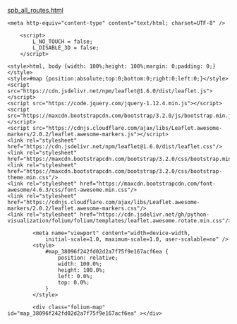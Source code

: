 [spb_all_routes.html](https://github.com/user-attachments/files/21800856/spb_all_routes.html)
<!DOCTYPE html>
<html>
<head>
    
    <meta http-equiv="content-type" content="text/html; charset=UTF-8" />
    
        <script>
            L_NO_TOUCH = false;
            L_DISABLE_3D = false;
        </script>
    
    <style>html, body {width: 100%;height: 100%;margin: 0;padding: 0;}</style>
    <style>#map {position:absolute;top:0;bottom:0;right:0;left:0;}</style>
    <script src="https://cdn.jsdelivr.net/npm/leaflet@1.6.0/dist/leaflet.js"></script>
    <script src="https://code.jquery.com/jquery-1.12.4.min.js"></script>
    <script src="https://maxcdn.bootstrapcdn.com/bootstrap/3.2.0/js/bootstrap.min.js"></script>
    <script src="https://cdnjs.cloudflare.com/ajax/libs/Leaflet.awesome-markers/2.0.2/leaflet.awesome-markers.js"></script>
    <link rel="stylesheet" href="https://cdn.jsdelivr.net/npm/leaflet@1.6.0/dist/leaflet.css"/>
    <link rel="stylesheet" href="https://maxcdn.bootstrapcdn.com/bootstrap/3.2.0/css/bootstrap.min.css"/>
    <link rel="stylesheet" href="https://maxcdn.bootstrapcdn.com/bootstrap/3.2.0/css/bootstrap-theme.min.css"/>
    <link rel="stylesheet" href="https://maxcdn.bootstrapcdn.com/font-awesome/4.6.3/css/font-awesome.min.css"/>
    <link rel="stylesheet" href="https://cdnjs.cloudflare.com/ajax/libs/Leaflet.awesome-markers/2.0.2/leaflet.awesome-markers.css"/>
    <link rel="stylesheet" href="https://cdn.jsdelivr.net/gh/python-visualization/folium/folium/templates/leaflet.awesome.rotate.min.css"/>
    
            <meta name="viewport" content="width=device-width,
                initial-scale=1.0, maximum-scale=1.0, user-scalable=no" />
            <style>
                #map_38096f242fd02d2a7f75f9e167acf6ea {
                    position: relative;
                    width: 100.0%;
                    height: 100.0%;
                    left: 0.0%;
                    top: 0.0%;
                }
            </style>
        
</head>
<body>
    
    
            <div class="folium-map" id="map_38096f242fd02d2a7f75f9e167acf6ea" ></div>
        
</body>
<script>
    
    
            var map_38096f242fd02d2a7f75f9e167acf6ea = L.map(
                "map_38096f242fd02d2a7f75f9e167acf6ea",
                {
                    center: [59.935, 30.325],
                    crs: L.CRS.EPSG3857,
                    zoom: 13,
                    zoomControl: true,
                    preferCanvas: false,
                }
            );

            

        
    
            var tile_layer_d2979c951a091ed57c6acd5ecc82d811 = L.tileLayer(
                "https://{s}.tile.openstreetmap.org/{z}/{x}/{y}.png",
                {"attribution": "Data by \u0026copy; \u003ca href=\"http://openstreetmap.org\"\u003eOpenStreetMap\u003c/a\u003e, under \u003ca href=\"http://www.openstreetmap.org/copyright\"\u003eODbL\u003c/a\u003e.", "detectRetina": false, "maxNativeZoom": 18, "maxZoom": 18, "minZoom": 0, "noWrap": false, "opacity": 1, "subdomains": "abc", "tms": false}
            ).addTo(map_38096f242fd02d2a7f75f9e167acf6ea);
        
    
            var feature_group_e1c9942ce684522cce637faff1b9ea03 = L.featureGroup(
                {}
            ).addTo(map_38096f242fd02d2a7f75f9e167acf6ea);
        
    
            var poly_line_faa9c225fe8f4ea27111d1b467755acf = L.polyline(
                [[59.9326, 30.3462], [59.9398, 30.3146], [59.9553, 30.3067], [59.9622, 30.3008], [59.9316, 30.3552], [59.9666, 30.3115]],
                {"bubblingMouseEvents": true, "color": "blue", "dashArray": null, "dashOffset": null, "fill": false, "fillColor": "blue", "fillOpacity": 0.2, "fillRule": "evenodd", "lineCap": "round", "lineJoin": "round", "noClip": false, "opacity": 0.7, "smoothFactor": 1.0, "stroke": true, "weight": 4}
            ).addTo(feature_group_e1c9942ce684522cce637faff1b9ea03);
        
    
            var marker_f2975fe8ac151320ed837ce5f04cb430 = L.marker(
                [59.9326, 30.3462],
                {}
            ).addTo(feature_group_e1c9942ce684522cce637faff1b9ea03);
        
    
            var icon_8836764b2c1552939aedd8dc1bbd886c = L.AwesomeMarkers.icon(
                {"extraClasses": "fa-rotate-0", "icon": "info-sign", "iconColor": "white", "markerColor": "blue", "prefix": "glyphicon"}
            );
            marker_f2975fe8ac151320ed837ce5f04cb430.setIcon(icon_8836764b2c1552939aedd8dc1bbd886c);
        
    
        var popup_cc416a48b0c6b998b47ba28c07c58672 = L.popup({"maxWidth": "100%"});

        
            var html_e3bbeb5a826010eba3538795bbaf4a14 = $(`<div id="html_e3bbeb5a826010eba3538795bbaf4a14" style="width: 100.0%; height: 100.0%;">1. Coffe Roasters</div>`)[0];
            popup_cc416a48b0c6b998b47ba28c07c58672.setContent(html_e3bbeb5a826010eba3538795bbaf4a14);
        

        marker_f2975fe8ac151320ed837ce5f04cb430.bindPopup(popup_cc416a48b0c6b998b47ba28c07c58672)
        ;

        
    
    
            var marker_e4c41d925b7e6a111f3dec95cf169842 = L.marker(
                [59.9398, 30.3146],
                {}
            ).addTo(feature_group_e1c9942ce684522cce637faff1b9ea03);
        
    
            var icon_19886ff333dc5cb7bf21f64cc66c5255 = L.AwesomeMarkers.icon(
                {"extraClasses": "fa-rotate-0", "icon": "info-sign", "iconColor": "white", "markerColor": "blue", "prefix": "glyphicon"}
            );
            marker_e4c41d925b7e6a111f3dec95cf169842.setIcon(icon_19886ff333dc5cb7bf21f64cc66c5255);
        
    
        var popup_6cda6d4d4a8caa300fb4e8b9a203bd04 = L.popup({"maxWidth": "100%"});

        
            var html_e17c477c3a99a81cea020f538fa5cb40 = $(`<div id="html_e17c477c3a99a81cea020f538fa5cb40" style="width: 100.0%; height: 100.0%;">2. Эрмитаж</div>`)[0];
            popup_6cda6d4d4a8caa300fb4e8b9a203bd04.setContent(html_e17c477c3a99a81cea020f538fa5cb40);
        

        marker_e4c41d925b7e6a111f3dec95cf169842.bindPopup(popup_6cda6d4d4a8caa300fb4e8b9a203bd04)
        ;

        
    
    
            var marker_c8d31ce726f8bbd5618c46b693d5db73 = L.marker(
                [59.9553, 30.3067],
                {}
            ).addTo(feature_group_e1c9942ce684522cce637faff1b9ea03);
        
    
            var icon_d639c1fb2648210c46a741bb0cf91622 = L.AwesomeMarkers.icon(
                {"extraClasses": "fa-rotate-0", "icon": "info-sign", "iconColor": "white", "markerColor": "blue", "prefix": "glyphicon"}
            );
            marker_c8d31ce726f8bbd5618c46b693d5db73.setIcon(icon_d639c1fb2648210c46a741bb0cf91622);
        
    
        var popup_fa3775dce4f5881fe9aae1adf02842bd = L.popup({"maxWidth": "100%"});

        
            var html_75593c0c65ebf5304639d2af72dc8e53 = $(`<div id="html_75593c0c65ebf5304639d2af72dc8e53" style="width: 100.0%; height: 100.0%;">3. Артмуза</div>`)[0];
            popup_fa3775dce4f5881fe9aae1adf02842bd.setContent(html_75593c0c65ebf5304639d2af72dc8e53);
        

        marker_c8d31ce726f8bbd5618c46b693d5db73.bindPopup(popup_fa3775dce4f5881fe9aae1adf02842bd)
        ;

        
    
    
            var marker_cbc5fcb1fa08b8636534a99199a8d88d = L.marker(
                [59.9622, 30.3008],
                {}
            ).addTo(feature_group_e1c9942ce684522cce637faff1b9ea03);
        
    
            var icon_9aa915b95b7285e5c068cdd9ae7303a2 = L.AwesomeMarkers.icon(
                {"extraClasses": "fa-rotate-0", "icon": "info-sign", "iconColor": "white", "markerColor": "blue", "prefix": "glyphicon"}
            );
            marker_cbc5fcb1fa08b8636534a99199a8d88d.setIcon(icon_9aa915b95b7285e5c068cdd9ae7303a2);
        
    
        var popup_792299a1ae70f494c4c2b868a6fed6ae = L.popup({"maxWidth": "100%"});

        
            var html_8f5d26659d95f37582c9c90cef70a193 = $(`<div id="html_8f5d26659d95f37582c9c90cef70a193" style="width: 100.0%; height: 100.0%;">4. Скуратов Петроградка</div>`)[0];
            popup_792299a1ae70f494c4c2b868a6fed6ae.setContent(html_8f5d26659d95f37582c9c90cef70a193);
        

        marker_cbc5fcb1fa08b8636534a99199a8d88d.bindPopup(popup_792299a1ae70f494c4c2b868a6fed6ae)
        ;

        
    
    
            var marker_1803e0697eb4884bd4273f13dceea268 = L.marker(
                [59.9316, 30.3552],
                {}
            ).addTo(feature_group_e1c9942ce684522cce637faff1b9ea03);
        
    
            var icon_f6335b0064a1cef4a91e7d81e8a3ab09 = L.AwesomeMarkers.icon(
                {"extraClasses": "fa-rotate-0", "icon": "info-sign", "iconColor": "white", "markerColor": "blue", "prefix": "glyphicon"}
            );
            marker_1803e0697eb4884bd4273f13dceea268.setIcon(icon_f6335b0064a1cef4a91e7d81e8a3ab09);
        
    
        var popup_694e2105580327132d19b4016fa89c9f = L.popup({"maxWidth": "100%"});

        
            var html_566a61977b38d24649cc442be5a6c294 = $(`<div id="html_566a61977b38d24649cc442be5a6c294" style="width: 100.0%; height: 100.0%;">5. Tetto</div>`)[0];
            popup_694e2105580327132d19b4016fa89c9f.setContent(html_566a61977b38d24649cc442be5a6c294);
        

        marker_1803e0697eb4884bd4273f13dceea268.bindPopup(popup_694e2105580327132d19b4016fa89c9f)
        ;

        
    
    
            var marker_4835aef4fa54a4397e0da8b3e6c44709 = L.marker(
                [59.9666, 30.3115],
                {}
            ).addTo(feature_group_e1c9942ce684522cce637faff1b9ea03);
        
    
            var icon_87c22cc3f2508d0179f0d9e7f7e31f01 = L.AwesomeMarkers.icon(
                {"extraClasses": "fa-rotate-0", "icon": "info-sign", "iconColor": "white", "markerColor": "blue", "prefix": "glyphicon"}
            );
            marker_4835aef4fa54a4397e0da8b3e6c44709.setIcon(icon_87c22cc3f2508d0179f0d9e7f7e31f01);
        
    
        var popup_ea584852399b91be47e23ed15e2640c0 = L.popup({"maxWidth": "100%"});

        
            var html_d15d9dc3829b8667ce892e7d8d592ea8 = $(`<div id="html_d15d9dc3829b8667ce892e7d8d592ea8" style="width: 100.0%; height: 100.0%;">6. Кино Мираж</div>`)[0];
            popup_ea584852399b91be47e23ed15e2640c0.setContent(html_d15d9dc3829b8667ce892e7d8d592ea8);
        

        marker_4835aef4fa54a4397e0da8b3e6c44709.bindPopup(popup_ea584852399b91be47e23ed15e2640c0)
        ;

        
    
    
            var feature_group_01e5cc0b0fc4c4f52db51c8e244ff3dd = L.featureGroup(
                {}
            ).addTo(map_38096f242fd02d2a7f75f9e167acf6ea);
        
    
            var poly_line_f3453c687635e0978abcf93948be535f = L.polyline(
                [[59.9303, 30.3229], [59.9235, 30.3494], [59.9278, 30.344], [59.9298, 30.3523], [59.9309, 30.3208], [59.9336, 30.3276]],
                {"bubblingMouseEvents": true, "color": "green", "dashArray": null, "dashOffset": null, "fill": false, "fillColor": "green", "fillOpacity": 0.2, "fillRule": "evenodd", "lineCap": "round", "lineJoin": "round", "noClip": false, "opacity": 0.7, "smoothFactor": 1.0, "stroke": true, "weight": 4}
            ).addTo(feature_group_01e5cc0b0fc4c4f52db51c8e244ff3dd);
        
    
            var marker_464834b83fdad175503870e743ed58e6 = L.marker(
                [59.9303, 30.3229],
                {}
            ).addTo(feature_group_01e5cc0b0fc4c4f52db51c8e244ff3dd);
        
    
            var icon_73a4bf0f45e0c394fb9a270ecf256f3f = L.AwesomeMarkers.icon(
                {"extraClasses": "fa-rotate-0", "icon": "info-sign", "iconColor": "white", "markerColor": "green", "prefix": "glyphicon"}
            );
            marker_464834b83fdad175503870e743ed58e6.setIcon(icon_73a4bf0f45e0c394fb9a270ecf256f3f);
        
    
        var popup_336c867c3074413b5b2942518767d9e7 = L.popup({"maxWidth": "100%"});

        
            var html_f5791f7c3ed0fcba64238b413c72ff38 = $(`<div id="html_f5791f7c3ed0fcba64238b413c72ff38" style="width: 100.0%; height: 100.0%;">1. Bistrot Le Moujik</div>`)[0];
            popup_336c867c3074413b5b2942518767d9e7.setContent(html_f5791f7c3ed0fcba64238b413c72ff38);
        

        marker_464834b83fdad175503870e743ed58e6.bindPopup(popup_336c867c3074413b5b2942518767d9e7)
        ;

        
    
    
            var marker_ca15fe6be35720c2581fdc673c767700 = L.marker(
                [59.9235, 30.3494],
                {}
            ).addTo(feature_group_01e5cc0b0fc4c4f52db51c8e244ff3dd);
        
    
            var icon_1325a4f7ed9e932522576a86662fd91f = L.AwesomeMarkers.icon(
                {"extraClasses": "fa-rotate-0", "icon": "info-sign", "iconColor": "white", "markerColor": "green", "prefix": "glyphicon"}
            );
            marker_ca15fe6be35720c2581fdc673c767700.setIcon(icon_1325a4f7ed9e932522576a86662fd91f);
        
    
        var popup_878e1525a302da45c8a145dff5ca16de = L.popup({"maxWidth": "100%"});

        
            var html_e699d340676011d334b05c69138c0b7a = $(`<div id="html_e699d340676011d334b05c69138c0b7a" style="width: 100.0%; height: 100.0%;">2. Музей сновидений Фрейда</div>`)[0];
            popup_878e1525a302da45c8a145dff5ca16de.setContent(html_e699d340676011d334b05c69138c0b7a);
        

        marker_ca15fe6be35720c2581fdc673c767700.bindPopup(popup_878e1525a302da45c8a145dff5ca16de)
        ;

        
    
    
            var marker_fc44f2f29121fa40948079246f786f14 = L.marker(
                [59.9278, 30.344],
                {}
            ).addTo(feature_group_01e5cc0b0fc4c4f52db51c8e244ff3dd);
        
    
            var icon_a4e17dcc6ecab9829d48759a07f03329 = L.AwesomeMarkers.icon(
                {"extraClasses": "fa-rotate-0", "icon": "info-sign", "iconColor": "white", "markerColor": "green", "prefix": "glyphicon"}
            );
            marker_fc44f2f29121fa40948079246f786f14.setIcon(icon_a4e17dcc6ecab9829d48759a07f03329);
        
    
        var popup_95406ed4d15a0ca95c352a4ed8b90725 = L.popup({"maxWidth": "100%"});

        
            var html_c51cbce30fc8a23c4ae17562565b078e = $(`<div id="html_c51cbce30fc8a23c4ae17562565b078e" style="width: 100.0%; height: 100.0%;">3. Bolshe Coffee</div>`)[0];
            popup_95406ed4d15a0ca95c352a4ed8b90725.setContent(html_c51cbce30fc8a23c4ae17562565b078e);
        

        marker_fc44f2f29121fa40948079246f786f14.bindPopup(popup_95406ed4d15a0ca95c352a4ed8b90725)
        ;

        
    
    
            var marker_593b6114a024a1817005b2b1c4728b83 = L.marker(
                [59.9298, 30.3523],
                {}
            ).addTo(feature_group_01e5cc0b0fc4c4f52db51c8e244ff3dd);
        
    
            var icon_c54bbd31b3ee382b323f363b82e7fc32 = L.AwesomeMarkers.icon(
                {"extraClasses": "fa-rotate-0", "icon": "info-sign", "iconColor": "white", "markerColor": "green", "prefix": "glyphicon"}
            );
            marker_593b6114a024a1817005b2b1c4728b83.setIcon(icon_c54bbd31b3ee382b323f363b82e7fc32);
        
    
        var popup_6d68e36194a6f12eca6817f03b8628dc = L.popup({"maxWidth": "100%"});

        
            var html_320bb5fd8481cd0cac43638edf14f5a9 = $(`<div id="html_320bb5fd8481cd0cac43638edf14f5a9" style="width: 100.0%; height: 100.0%;">4. Музей звука</div>`)[0];
            popup_6d68e36194a6f12eca6817f03b8628dc.setContent(html_320bb5fd8481cd0cac43638edf14f5a9);
        

        marker_593b6114a024a1817005b2b1c4728b83.bindPopup(popup_6d68e36194a6f12eca6817f03b8628dc)
        ;

        
    
    
            var marker_94c0090dc5ebf4a432f6e75aa03f3459 = L.marker(
                [59.9309, 30.3208],
                {}
            ).addTo(feature_group_01e5cc0b0fc4c4f52db51c8e244ff3dd);
        
    
            var icon_b5f121d00fb58f0ff5e8a3954b5fe5e2 = L.AwesomeMarkers.icon(
                {"extraClasses": "fa-rotate-0", "icon": "info-sign", "iconColor": "white", "markerColor": "green", "prefix": "glyphicon"}
            );
            marker_94c0090dc5ebf4a432f6e75aa03f3459.setIcon(icon_b5f121d00fb58f0ff5e8a3954b5fe5e2);
        
    
        var popup_69af772a34d3c903e2857a2e7baefab1 = L.popup({"maxWidth": "100%"});

        
            var html_7df1514c84eaf0b420426990d0f43e89 = $(`<div id="html_7df1514c84eaf0b420426990d0f43e89" style="width: 100.0%; height: 100.0%;">5. Flori</div>`)[0];
            popup_69af772a34d3c903e2857a2e7baefab1.setContent(html_7df1514c84eaf0b420426990d0f43e89);
        

        marker_94c0090dc5ebf4a432f6e75aa03f3459.bindPopup(popup_69af772a34d3c903e2857a2e7baefab1)
        ;

        
    
    
            var marker_a9d9ebd827313ae1cd865386c2e6570e = L.marker(
                [59.9336, 30.3276],
                {}
            ).addTo(feature_group_01e5cc0b0fc4c4f52db51c8e244ff3dd);
        
    
            var icon_46ffd3d030e25ca8bedc96a73532b3df = L.AwesomeMarkers.icon(
                {"extraClasses": "fa-rotate-0", "icon": "info-sign", "iconColor": "white", "markerColor": "green", "prefix": "glyphicon"}
            );
            marker_a9d9ebd827313ae1cd865386c2e6570e.setIcon(icon_46ffd3d030e25ca8bedc96a73532b3df);
        
    
        var popup_c1e7b3b8e8c131d36811d49b3f1ccb76 = L.popup({"maxWidth": "100%"});

        
            var html_4eebed929e74ad96d7f5060fcf8649e2 = $(`<div id="html_4eebed929e74ad96d7f5060fcf8649e2" style="width: 100.0%; height: 100.0%;">6. Бар Cabinet</div>`)[0];
            popup_c1e7b3b8e8c131d36811d49b3f1ccb76.setContent(html_4eebed929e74ad96d7f5060fcf8649e2);
        

        marker_a9d9ebd827313ae1cd865386c2e6570e.bindPopup(popup_c1e7b3b8e8c131d36811d49b3f1ccb76)
        ;

        
    
    
            var feature_group_1994124137961db67f4c5774604f0336 = L.featureGroup(
                {}
            ).addTo(map_38096f242fd02d2a7f75f9e167acf6ea);
        
    
            var poly_line_f7457ca23979a095ff33b49c6a9a16e6 = L.polyline(
                [[59.9292, 30.2902], [59.9292, 30.2902], [59.9339, 30.3063], [59.9554, 30.3036], [59.9663, 30.3114], [59.9718, 30.3004], [59.9602, 30.2926], [59.9558, 30.3188]],
                {"bubblingMouseEvents": true, "color": "red", "dashArray": null, "dashOffset": null, "fill": false, "fillColor": "red", "fillOpacity": 0.2, "fillRule": "evenodd", "lineCap": "round", "lineJoin": "round", "noClip": false, "opacity": 0.7, "smoothFactor": 1.0, "stroke": true, "weight": 4}
            ).addTo(feature_group_1994124137961db67f4c5774604f0336);
        
    
            var marker_492b3c20f7e63405548b5c0aa80bcf92 = L.marker(
                [59.9292, 30.2902],
                {}
            ).addTo(feature_group_1994124137961db67f4c5774604f0336);
        
    
            var icon_90157fc192f3df7dd83d2053c9f66e18 = L.AwesomeMarkers.icon(
                {"extraClasses": "fa-rotate-0", "icon": "info-sign", "iconColor": "white", "markerColor": "red", "prefix": "glyphicon"}
            );
            marker_492b3c20f7e63405548b5c0aa80bcf92.setIcon(icon_90157fc192f3df7dd83d2053c9f66e18);
        
    
        var popup_1cbac6341a7ae173e8c489f77418d6d1 = L.popup({"maxWidth": "100%"});

        
            var html_68138364c4f458de3ca7adc7872b171e = $(`<div id="html_68138364c4f458de3ca7adc7872b171e" style="width: 100.0%; height: 100.0%;">1. Скуратов Новая Голландия</div>`)[0];
            popup_1cbac6341a7ae173e8c489f77418d6d1.setContent(html_68138364c4f458de3ca7adc7872b171e);
        

        marker_492b3c20f7e63405548b5c0aa80bcf92.bindPopup(popup_1cbac6341a7ae173e8c489f77418d6d1)
        ;

        
    
    
            var marker_36fb2791b8915af39c8b8231bc99b2ba = L.marker(
                [59.9292, 30.2902],
                {}
            ).addTo(feature_group_1994124137961db67f4c5774604f0336);
        
    
            var icon_bd41c86691413f837055ace5f53aa799 = L.AwesomeMarkers.icon(
                {"extraClasses": "fa-rotate-0", "icon": "info-sign", "iconColor": "white", "markerColor": "red", "prefix": "glyphicon"}
            );
            marker_36fb2791b8915af39c8b8231bc99b2ba.setIcon(icon_bd41c86691413f837055ace5f53aa799);
        
    
        var popup_17d548a7a3cfe0c06b183cdf69cb5e4a = L.popup({"maxWidth": "100%"});

        
            var html_ebca8ab020c43065bba28e8ff80b097a = $(`<div id="html_ebca8ab020c43065bba28e8ff80b097a" style="width: 100.0%; height: 100.0%;">2. Новая Голландия (прогулка)</div>`)[0];
            popup_17d548a7a3cfe0c06b183cdf69cb5e4a.setContent(html_ebca8ab020c43065bba28e8ff80b097a);
        

        marker_36fb2791b8915af39c8b8231bc99b2ba.bindPopup(popup_17d548a7a3cfe0c06b183cdf69cb5e4a)
        ;

        
    
    
            var marker_61bf1b2d491dea6b5b826db2605c02b2 = L.marker(
                [59.9339, 30.3063],
                {}
            ).addTo(feature_group_1994124137961db67f4c5774604f0336);
        
    
            var icon_0a6090f960799ce86201e506b5d93b0f = L.AwesomeMarkers.icon(
                {"extraClasses": "fa-rotate-0", "icon": "info-sign", "iconColor": "white", "markerColor": "red", "prefix": "glyphicon"}
            );
            marker_61bf1b2d491dea6b5b826db2605c02b2.setIcon(icon_0a6090f960799ce86201e506b5d93b0f);
        
    
        var popup_ef2091784eb8c01f1b45c262b2060d49 = L.popup({"maxWidth": "100%"});

        
            var html_72ec33cf10b80bec95ac48c0c35f9208 = $(`<div id="html_72ec33cf10b80bec95ac48c0c35f9208" style="width: 100.0%; height: 100.0%;">3. Исаакиевская площадь</div>`)[0];
            popup_ef2091784eb8c01f1b45c262b2060d49.setContent(html_72ec33cf10b80bec95ac48c0c35f9208);
        

        marker_61bf1b2d491dea6b5b826db2605c02b2.bindPopup(popup_ef2091784eb8c01f1b45c262b2060d49)
        ;

        
    
    
            var marker_c967355db535498ad38a2b61836509de = L.marker(
                [59.9554, 30.3036],
                {}
            ).addTo(feature_group_1994124137961db67f4c5774604f0336);
        
    
            var icon_56d41f6726d49bbe108f0cd29bad2613 = L.AwesomeMarkers.icon(
                {"extraClasses": "fa-rotate-0", "icon": "info-sign", "iconColor": "white", "markerColor": "red", "prefix": "glyphicon"}
            );
            marker_c967355db535498ad38a2b61836509de.setIcon(icon_56d41f6726d49bbe108f0cd29bad2613);
        
    
        var popup_151e2ff03d954fca03031bcd03805313 = L.popup({"maxWidth": "100%"});

        
            var html_ecd835b6da4771d3521143eaa09f511b = $(`<div id="html_ecd835b6da4771d3521143eaa09f511b" style="width: 100.0%; height: 100.0%;">4. Кронверкский проток (набережная)</div>`)[0];
            popup_151e2ff03d954fca03031bcd03805313.setContent(html_ecd835b6da4771d3521143eaa09f511b);
        

        marker_c967355db535498ad38a2b61836509de.bindPopup(popup_151e2ff03d954fca03031bcd03805313)
        ;

        
    
    
            var marker_16a010a2a918d57832ee34121061b719 = L.marker(
                [59.9663, 30.3114],
                {}
            ).addTo(feature_group_1994124137961db67f4c5774604f0336);
        
    
            var icon_1517ad8adbb062690cd49e08eb4a3b42 = L.AwesomeMarkers.icon(
                {"extraClasses": "fa-rotate-0", "icon": "info-sign", "iconColor": "white", "markerColor": "red", "prefix": "glyphicon"}
            );
            marker_16a010a2a918d57832ee34121061b719.setIcon(icon_1517ad8adbb062690cd49e08eb4a3b42);
        
    
        var popup_73bcf76e50c40db7bc19eec82844205e = L.popup({"maxWidth": "100%"});

        
            var html_0ea349b4040961697fd46b0b94b531ba = $(`<div id="html_0ea349b4040961697fd46b0b94b531ba" style="width: 100.0%; height: 100.0%;">5. Двор-колодец Каменоостровский 44Б</div>`)[0];
            popup_73bcf76e50c40db7bc19eec82844205e.setContent(html_0ea349b4040961697fd46b0b94b531ba);
        

        marker_16a010a2a918d57832ee34121061b719.bindPopup(popup_73bcf76e50c40db7bc19eec82844205e)
        ;

        
    
    
            var marker_95eb62649bb611f2114ef882a2e44db0 = L.marker(
                [59.9718, 30.3004],
                {}
            ).addTo(feature_group_1994124137961db67f4c5774604f0336);
        
    
            var icon_3fdab01fa8d5a0476331351064c98870 = L.AwesomeMarkers.icon(
                {"extraClasses": "fa-rotate-0", "icon": "info-sign", "iconColor": "white", "markerColor": "red", "prefix": "glyphicon"}
            );
            marker_95eb62649bb611f2114ef882a2e44db0.setIcon(icon_3fdab01fa8d5a0476331351064c98870);
        
    
        var popup_fa4067b373f463f64e26c1990f76c6bc = L.popup({"maxWidth": "100%"});

        
            var html_55958530afc272a838056c55bc7a2ae7 = $(`<div id="html_55958530afc272a838056c55bc7a2ae7" style="width: 100.0%; height: 100.0%;">6. Набережная реки Карповки</div>`)[0];
            popup_fa4067b373f463f64e26c1990f76c6bc.setContent(html_55958530afc272a838056c55bc7a2ae7);
        

        marker_95eb62649bb611f2114ef882a2e44db0.bindPopup(popup_fa4067b373f463f64e26c1990f76c6bc)
        ;

        
    
    
            var marker_18e1c766761cb0b481c6aed01ae8cbf4 = L.marker(
                [59.9602, 30.2926],
                {}
            ).addTo(feature_group_1994124137961db67f4c5774604f0336);
        
    
            var icon_d8a54ca1b25f6995fb5a2acab547a53b = L.AwesomeMarkers.icon(
                {"extraClasses": "fa-rotate-0", "icon": "info-sign", "iconColor": "white", "markerColor": "red", "prefix": "glyphicon"}
            );
            marker_18e1c766761cb0b481c6aed01ae8cbf4.setIcon(icon_d8a54ca1b25f6995fb5a2acab547a53b);
        
    
        var popup_65c0909369560fd54bff7d4f2ba6b4d3 = L.popup({"maxWidth": "100%"});

        
            var html_31fe3554d710da36c4060d3204c05a27 = $(`<div id="html_31fe3554d710da36c4060d3204c05a27" style="width: 100.0%; height: 100.0%;">7. Двор-колодец Большой проспект ПС 160</div>`)[0];
            popup_65c0909369560fd54bff7d4f2ba6b4d3.setContent(html_31fe3554d710da36c4060d3204c05a27);
        

        marker_18e1c766761cb0b481c6aed01ae8cbf4.bindPopup(popup_65c0909369560fd54bff7d4f2ba6b4d3)
        ;

        
    
    
            var marker_ead7af3a6ca64bbfc94de04daa6a8369 = L.marker(
                [59.9558, 30.3188],
                {}
            ).addTo(feature_group_1994124137961db67f4c5774604f0336);
        
    
            var icon_b4723fe7f3d390a9d1779114f5d0d324 = L.AwesomeMarkers.icon(
                {"extraClasses": "fa-rotate-0", "icon": "info-sign", "iconColor": "white", "markerColor": "red", "prefix": "glyphicon"}
            );
            marker_ead7af3a6ca64bbfc94de04daa6a8369.setIcon(icon_b4723fe7f3d390a9d1779114f5d0d324);
        
    
        var popup_a28f7a3c841035dfbf7e09e09f0ccc80 = L.popup({"maxWidth": "100%"});

        
            var html_79331b7505f5023304e88b5efd88fafd = $(`<div id="html_79331b7505f5023304e88b5efd88fafd" style="width: 100.0%; height: 100.0%;">8. Ресторан Solids</div>`)[0];
            popup_a28f7a3c841035dfbf7e09e09f0ccc80.setContent(html_79331b7505f5023304e88b5efd88fafd);
        

        marker_ead7af3a6ca64bbfc94de04daa6a8369.bindPopup(popup_a28f7a3c841035dfbf7e09e09f0ccc80)
        ;

        
    
    
            var feature_group_cf523ec062ed8b0cc440e5533d43371c = L.featureGroup(
                {}
            ).addTo(map_38096f242fd02d2a7f75f9e167acf6ea);
        
    
            var poly_line_53bc62c7a0c03f329c1f329226a6cf02 = L.polyline(
                [[59.9303, 30.3229], [59.9448, 30.3701], [59.9713, 30.2593], [59.9692, 30.282], [59.96, 30.3208], [59.9309, 30.3208]],
                {"bubblingMouseEvents": true, "color": "orange", "dashArray": null, "dashOffset": null, "fill": false, "fillColor": "orange", "fillOpacity": 0.2, "fillRule": "evenodd", "lineCap": "round", "lineJoin": "round", "noClip": false, "opacity": 0.7, "smoothFactor": 1.0, "stroke": true, "weight": 4}
            ).addTo(feature_group_cf523ec062ed8b0cc440e5533d43371c);
        
    
            var marker_2fbcc0509868eec53fe4b8a2c90e0bb9 = L.marker(
                [59.9303, 30.3229],
                {}
            ).addTo(feature_group_cf523ec062ed8b0cc440e5533d43371c);
        
    
            var icon_feb3af4c78be20e9d1cbfc7f5bc27bc5 = L.AwesomeMarkers.icon(
                {"extraClasses": "fa-rotate-0", "icon": "info-sign", "iconColor": "white", "markerColor": "orange", "prefix": "glyphicon"}
            );
            marker_2fbcc0509868eec53fe4b8a2c90e0bb9.setIcon(icon_feb3af4c78be20e9d1cbfc7f5bc27bc5);
        
    
        var popup_b4a8c313ca82931a73aadcea0e4c0fee = L.popup({"maxWidth": "100%"});

        
            var html_2f4434f0ebbe1189e1bae272749ff813 = $(`<div id="html_2f4434f0ebbe1189e1bae272749ff813" style="width: 100.0%; height: 100.0%;">1. Bistrot Le Moujik</div>`)[0];
            popup_b4a8c313ca82931a73aadcea0e4c0fee.setContent(html_2f4434f0ebbe1189e1bae272749ff813);
        

        marker_2fbcc0509868eec53fe4b8a2c90e0bb9.bindPopup(popup_b4a8c313ca82931a73aadcea0e4c0fee)
        ;

        
    
    
            var marker_4de8e25a4c83189490ef263d9091db51 = L.marker(
                [59.9448, 30.3701],
                {}
            ).addTo(feature_group_cf523ec062ed8b0cc440e5533d43371c);
        
    
            var icon_d71bac0734e759df60a2c1c8eeafae5d = L.AwesomeMarkers.icon(
                {"extraClasses": "fa-rotate-0", "icon": "info-sign", "iconColor": "white", "markerColor": "orange", "prefix": "glyphicon"}
            );
            marker_4de8e25a4c83189490ef263d9091db51.setIcon(icon_d71bac0734e759df60a2c1c8eeafae5d);
        
    
        var popup_68297c2839160318b71e4e5a0d2e3931 = L.popup({"maxWidth": "100%"});

        
            var html_fb9a3402c62d6822973bcccfd6a14762 = $(`<div id="html_fb9a3402c62d6822973bcccfd6a14762" style="width: 100.0%; height: 100.0%;">2. Таврический сад</div>`)[0];
            popup_68297c2839160318b71e4e5a0d2e3931.setContent(html_fb9a3402c62d6822973bcccfd6a14762);
        

        marker_4de8e25a4c83189490ef263d9091db51.bindPopup(popup_68297c2839160318b71e4e5a0d2e3931)
        ;

        
    
    
            var marker_c31365af375a7ec536bf61a2c07a65d0 = L.marker(
                [59.9713, 30.2593],
                {}
            ).addTo(feature_group_cf523ec062ed8b0cc440e5533d43371c);
        
    
            var icon_e114947c2f91e23573ee7b0d756fb5f3 = L.AwesomeMarkers.icon(
                {"extraClasses": "fa-rotate-0", "icon": "info-sign", "iconColor": "white", "markerColor": "orange", "prefix": "glyphicon"}
            );
            marker_c31365af375a7ec536bf61a2c07a65d0.setIcon(icon_e114947c2f91e23573ee7b0d756fb5f3);
        
    
        var popup_9edca93f0dbddefae60af8ef9ea36632 = L.popup({"maxWidth": "100%"});

        
            var html_9a1f53f7d80c547cb07d18c7a6bc0179 = $(`<div id="html_9a1f53f7d80c547cb07d18c7a6bc0179" style="width: 100.0%; height: 100.0%;">3. Елагин остров</div>`)[0];
            popup_9edca93f0dbddefae60af8ef9ea36632.setContent(html_9a1f53f7d80c547cb07d18c7a6bc0179);
        

        marker_c31365af375a7ec536bf61a2c07a65d0.bindPopup(popup_9edca93f0dbddefae60af8ef9ea36632)
        ;

        
    
    
            var marker_d2c57ef20e1a01e7baddde1a5d2f9b54 = L.marker(
                [59.9692, 30.282],
                {}
            ).addTo(feature_group_cf523ec062ed8b0cc440e5533d43371c);
        
    
            var icon_16f16a77be56b262f6ac7031ae04a9b0 = L.AwesomeMarkers.icon(
                {"extraClasses": "fa-rotate-0", "icon": "info-sign", "iconColor": "white", "markerColor": "orange", "prefix": "glyphicon"}
            );
            marker_d2c57ef20e1a01e7baddde1a5d2f9b54.setIcon(icon_16f16a77be56b262f6ac7031ae04a9b0);
        
    
        var popup_7a58bb5eef4af1a24dbc30df95379f3b = L.popup({"maxWidth": "100%"});

        
            var html_5569c2345d56b68203db275b81d1454f = $(`<div id="html_5569c2345d56b68203db275b81d1454f" style="width: 100.0%; height: 100.0%;">4. Кофейня (по пути с Елагина)</div>`)[0];
            popup_7a58bb5eef4af1a24dbc30df95379f3b.setContent(html_5569c2345d56b68203db275b81d1454f);
        

        marker_d2c57ef20e1a01e7baddde1a5d2f9b54.bindPopup(popup_7a58bb5eef4af1a24dbc30df95379f3b)
        ;

        
    
    
            var marker_f1ab2f6d6e2f4b05f7eb621d55d129d1 = L.marker(
                [59.96, 30.3208],
                {}
            ).addTo(feature_group_cf523ec062ed8b0cc440e5533d43371c);
        
    
            var icon_0ae09c2bd398454c3c25203782b41531 = L.AwesomeMarkers.icon(
                {"extraClasses": "fa-rotate-0", "icon": "info-sign", "iconColor": "white", "markerColor": "orange", "prefix": "glyphicon"}
            );
            marker_f1ab2f6d6e2f4b05f7eb621d55d129d1.setIcon(icon_0ae09c2bd398454c3c25203782b41531);
        
    
        var popup_be7012eb840f90d44d8e0ae883ab1d30 = L.popup({"maxWidth": "100%"});

        
            var html_5ae051dc5acc4ed614fef44e98671e3d = $(`<div id="html_5ae051dc5acc4ed614fef44e98671e3d" style="width: 100.0%; height: 100.0%;">5. Петроградская набережная</div>`)[0];
            popup_be7012eb840f90d44d8e0ae883ab1d30.setContent(html_5ae051dc5acc4ed614fef44e98671e3d);
        

        marker_f1ab2f6d6e2f4b05f7eb621d55d129d1.bindPopup(popup_be7012eb840f90d44d8e0ae883ab1d30)
        ;

        
    
    
            var marker_bd4000492ff53a096fd8fd17d6c520b8 = L.marker(
                [59.9309, 30.3208],
                {}
            ).addTo(feature_group_cf523ec062ed8b0cc440e5533d43371c);
        
    
            var icon_508eda13d7f62453a23fd6fb57528711 = L.AwesomeMarkers.icon(
                {"extraClasses": "fa-rotate-0", "icon": "info-sign", "iconColor": "white", "markerColor": "orange", "prefix": "glyphicon"}
            );
            marker_bd4000492ff53a096fd8fd17d6c520b8.setIcon(icon_508eda13d7f62453a23fd6fb57528711);
        
    
        var popup_f6512e53d9f337ab4386feca24bd7b79 = L.popup({"maxWidth": "100%"});

        
            var html_4212588b932f6d24b2ad4fa55f528e22 = $(`<div id="html_4212588b932f6d24b2ad4fa55f528e22" style="width: 100.0%; height: 100.0%;">6. Ресторан Flori</div>`)[0];
            popup_f6512e53d9f337ab4386feca24bd7b79.setContent(html_4212588b932f6d24b2ad4fa55f528e22);
        

        marker_bd4000492ff53a096fd8fd17d6c520b8.bindPopup(popup_f6512e53d9f337ab4386feca24bd7b79)
        ;

        
    
    
            var layer_control_2de5a6544ad9baf3c48f47fbe3a041ff = {
                base_layers : {
                    "openstreetmap" : tile_layer_d2979c951a091ed57c6acd5ecc82d811,
                },
                overlays :  {
                    "\u0414\u043e\u0436\u0434\u043b\u0438\u0432\u044b\u0439 \u0427\u0435\u0442\u0432\u0435\u0440\u0433" : feature_group_e1c9942ce684522cce637faff1b9ea03,
                    "\u0414\u043e\u0436\u0434\u043b\u0438\u0432\u0430\u044f \u041f\u044f\u0442\u043d\u0438\u0446\u0430" : feature_group_01e5cc0b0fc4c4f52db51c8e244ff3dd,
                    "\u0421\u043e\u043b\u043d\u0435\u0447\u043d\u044b\u0439 \u0427\u0435\u0442\u0432\u0435\u0440\u0433" : feature_group_1994124137961db67f4c5774604f0336,
                    "\u0421\u043e\u043b\u043d\u0435\u0447\u043d\u0430\u044f \u041f\u044f\u0442\u043d\u0438\u0446\u0430" : feature_group_cf523ec062ed8b0cc440e5533d43371c,
                },
            };
            L.control.layers(
                layer_control_2de5a6544ad9baf3c48f47fbe3a041ff.base_layers,
                layer_control_2de5a6544ad9baf3c48f47fbe3a041ff.overlays,
                {"autoZIndex": true, "collapsed": true, "position": "topright"}
            ).addTo(map_38096f242fd02d2a7f75f9e167acf6ea);
        
</script>
</html>
